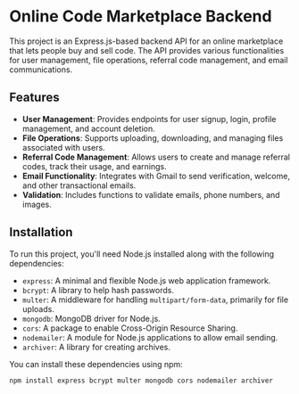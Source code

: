 # Online Code Marketplace Backend

This project is an Express.js-based backend API for an online marketplace that lets people buy and sell code. The API provides various functionalities for user management, file operations, referral code management, and email communications.

## Features

- **User Management**: Provides endpoints for user signup, login, profile management, and account deletion.
- **File Operations**: Supports uploading, downloading, and managing files associated with users.
- **Referral Code Management**: Allows users to create and manage referral codes, track their usage, and earnings.
- **Email Functionality**: Integrates with Gmail to send verification, welcome, and other transactional emails.
- **Validation**: Includes functions to validate emails, phone numbers, and images.

## Installation

To run this project, you'll need Node.js installed along with the following dependencies:

- `express`: A minimal and flexible Node.js web application framework.
- `bcrypt`: A library to help hash passwords.
- `multer`: A middleware for handling `multipart/form-data`, primarily for file uploads.
- `mongodb`: MongoDB driver for Node.js.
- `cors`: A package to enable Cross-Origin Resource Sharing.
- `nodemailer`: A module for Node.js applications to allow email sending.
- `archiver`: A library for creating archives.

You can install these dependencies using npm:

```bash
npm install express bcrypt multer mongodb cors nodemailer archiver

